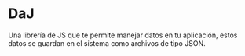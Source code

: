 # DaJ
Una librería de JS que te permite manejar datos en tu aplicación, estos datos se guardan en el sistema como archivos de tipo JSON.
